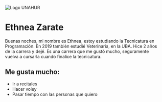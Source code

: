 ![Logo UNAHUR](./assets/UNAHUR.png)

# Ethnea Zarate

Buenas noches, mi nombre es Ethnea, estoy estudiando la Tecnicatura en Programación. 
En 2019 también estudié Veterinaria, en la UBA. Hice 2 años de la carrera y dejé. Es una carrera que me gustó mucho, seguramente vuelva a cursarla cuando finalice la tecnicatura.


## Me gusta mucho:
* Ir a recitales
* Hacer voley
* Pasar tiempo con las personas que quiero


